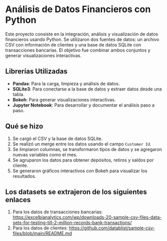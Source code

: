 # Análisis de Datos Financieros con Python

Este proyecto consiste en la integración, análisis y visualización de datos financieros usando Python. Se utilizaron dos fuentes de datos: un archivo CSV con información de clientes y una base de datos SQLite con transacciones bancarias. El objetivo fue combinar ambos conjuntos y generar visualizaciones interactivas.

## Librerías Utilizadas

- **Pandas**: Para la carga, limpieza y análisis de datos.
- **SQLite3**: Para conectarse a la base de datos y extraer datos desde una tabla.
- **Bokeh**: Para generar visualizaciones interactivas.
- **Jupyter Notebook**: Para desarrollar y documentar el análisis paso a paso.

## Qué se hizo

1. Se cargó el CSV y la base de datos SQLite.
2. Se realizó un merge entre los datos usando el campo `Customer Id`.
3. Se limpiaron columnas, se transformaron tipos de datos y se agregaron nuevas variables como el mes.
4. Se agruparon los datos para obtener depósitos, retiros y saldos por cliente.
5. Se generaron gráficos interactivos con Bokeh para visualizar los resultados.

## Los datasets se extrajeron de los siguientes enlaces 
1. Para los datos de transacciones bancarias: https://excelbianalytics.com/wp/downloads-20-sample-csv-files-data-sets-for-testing-till-2-million-records-bank-transactions/
2. Para los datos de clientes: https://github.com/datablist/sample-csv-files/blob/main/README.md

